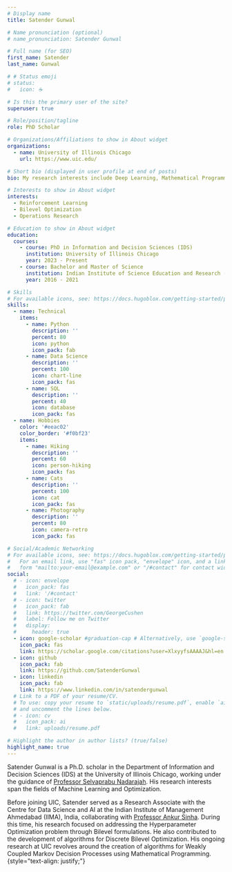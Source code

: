 ```yaml
---
# Display name
title: Satender Gunwal

# Name pronunciation (optional)
# name_pronunciation: Satender Gunwal

# Full name (for SEO)
first_name: Satender 
last_name: Gunwal

# # Status emoji
# status:
#   icon: ☕️

# Is this the primary user of the site?
superuser: true

# Role/position/tagline
role: PhD Scholar

# Organizations/Affiliations to show in About widget
organizations:
  - name: University of Illinois Chicago
    url: https://www.uic.edu/

# Short bio (displayed in user profile at end of posts)
bio: My research interests include Deep Learning, Mathematical Programming and Operations Research

# Interests to show in About widget
interests:
  - Reinforcement Learning
  - Bilevel Optimization
  - Operations Research

# Education to show in About widget
education:
  courses:
    - course: PhD in Information and Decision Sciences (IDS)
      institution: University of Illinois Chicago
      year: 2023 - Present
    - course: Bachelor and Master of Science
      institution: Indian Institute of Science Education and Research (IISER) Mohali
      year: 2016 - 2021

# Skills
# For available icons, see: https://docs.hugoblox.com/getting-started/page-builder/#icons
skills:
  - name: Technical
    items:
      - name: Python
        description: ''
        percent: 80
        icon: python
        icon_pack: fab
      - name: Data Science
        description: ''
        percent: 100
        icon: chart-line
        icon_pack: fas
      - name: SQL
        description: ''
        percent: 40
        icon: database
        icon_pack: fas
  - name: Hobbies
    color: '#eeac02'
    color_border: '#f0bf23'
    items:
      - name: Hiking
        description: ''
        percent: 60
        icon: person-hiking
        icon_pack: fas
      - name: Cats
        description: ''
        percent: 100
        icon: cat
        icon_pack: fas
      - name: Photography
        description: ''
        percent: 80
        icon: camera-retro
        icon_pack: fas

# Social/Academic Networking
# For available icons, see: https://docs.hugoblox.com/getting-started/page-builder/#icons
#   For an email link, use "fas" icon pack, "envelope" icon, and a link in the
#   form "mailto:your-email@example.com" or "/#contact" for contact widget.
social:
  # - icon: envelope
  #   icon_pack: fas
  #   link: '/#contact'
  # - icon: twitter
  #   icon_pack: fab
  #   link: https://twitter.com/GeorgeCushen
  #   label: Follow me on Twitter
  #   display:
  #     header: true
  - icon: google-scholar #graduation-cap # Alternatively, use `google-scholar` icon from `ai` icon pack
    icon_pack: fas
    link: https://scholar.google.com/citations?user=XlxyyfsAAAAJ&hl=en
  - icon: github
    icon_pack: fab
    link: https://github.com/SatenderGunwal
  - icon: linkedin
    icon_pack: fab
    link: https://www.linkedin.com/in/satendergunwal
  # Link to a PDF of your resume/CV.
  # To use: copy your resume to `static/uploads/resume.pdf`, enable `ai` icons in `params.yaml`,
  # and uncomment the lines below.
  # - icon: cv
  #   icon_pack: ai
  #   link: uploads/resume.pdf

# Highlight the author in author lists? (true/false)
highlight_name: true
---
```


Satender Gunwal is a Ph.D. scholar in the Department of Information and Decision Sciences (IDS) at the University of Illinois Chicago, working under the guidance of [Professor Selvaprabu Nadarajah](https://selvan.people.uic.edu/). His research interests span the fields of Machine Learning and Optimization.

Before joining UIC, Satender served as a Research Associate with the Centre for Data Science and AI at the Indian Institute of Management Ahmedabad (IIMA), India, collaborating with [Professor Ankur Sinha](https://faculty.iima.ac.in/asinha/). During this time, his research focused on addressing the Hyperparameter Optimization problem through Bilevel formulations. He also contributed to the development of algorithms for Discrete Bilevel Optimization. His ongoing research at UIC revolves around the creation of algorithms for Weakly Coupled Markov Decision Processes using Mathematical Programming. 
{style="text-align: justify;"}
